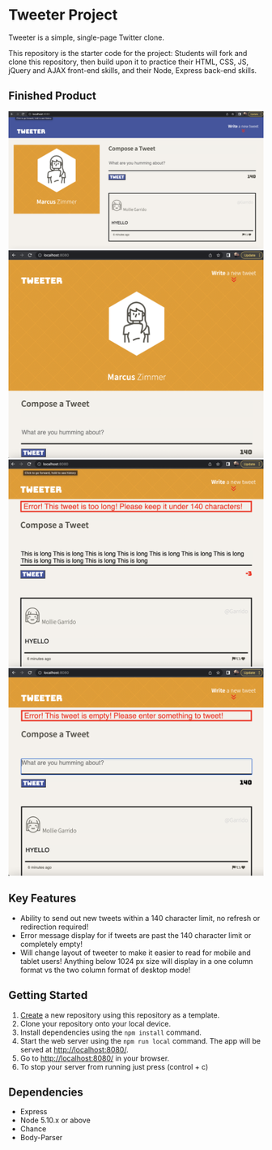 # Tweeter Project

Tweeter is a simple, single-page Twitter clone.

This repository is the starter code for the project: Students will fork and clone this repository, then build upon it to practice their HTML, CSS, JS, jQuery and AJAX front-end skills, and their Node, Express back-end skills.

## Finished Product

!["Screenshot of Dekstop Tweeter"](https://github.com/marcuszcoding/tweeter/blob/master/docs/tweet-box.png)
!["Screenshot of Mobile and Tablet"](https://github.com/marcuszcoding/tweeter/blob/master/docs/mobile-tablet.png)
!["Screenshot of Error 1"](https://github.com/marcuszcoding/tweeter/blob/master/docs/error-1.png)
!["Screenshot of Error 2"](https://github.com/marcuszcoding/tweeter/blob/master/docs/error-2.png)

## Key Features

- Ability to send out new tweets within a 140 character limit, no refresh or redirection required!
- Error message display for if tweets are past the 140 character limit or completely empty!
- Will change layout of tweeter to make it easier to read for mobile and tablet users! Anything below 1024 px size will display in a one column format vs the two column format of desktop mode!

## Getting Started

1. [Create](https://docs.github.com/en/repositories/creating-and-managing-repositories/creating-a-repository-from-a-template) a new repository using this repository as a template.
2. Clone your repository onto your local device.
3. Install dependencies using the `npm install` command.
3. Start the web server using the `npm run local` command. The app will be served at <http://localhost:8080/>.
4. Go to <http://localhost:8080/> in your browser.
5. To stop your server from running just press (control + c)

## Dependencies

- Express
- Node 5.10.x or above
- Chance
- Body-Parser
